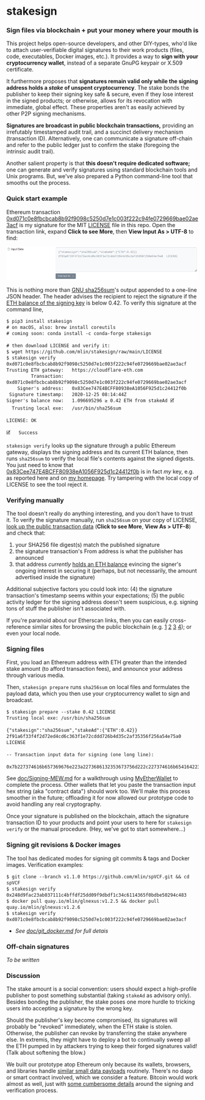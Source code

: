 # stakesign

### Sign files via blockchain + put your money where your mouth is

This project helps open-source developers, and other DIY-types, who'd like to attach user-verifiable digital signatures to their work products (files, code, executables, Docker images, etc.). It provides a way to **sign with your cryptocurrency wallet**, instead of a separate GnuPG keypair or X.509 certificate.

It furthermore proposes that **signatures remain valid only while the signing address holds a *stake* of unspent cryptocurrency**. The stake bonds the publisher to keep their signing key safe & secure, even if they lose interest in the signed products; or otherwise, allows for its revocation with immediate, global effect. These properties aren't as easily achieved by other P2P signing mechanisms.

**Signatures are broadcast in public blockchain transactions,** providing an irrefutably timestamped audit trail, and a succinct delivery mechanism (transaction ID). Alternatively, one can communicate a signature off-chain and refer to the public ledger just to confirm the stake (foregoing the intrinsic audit trail).

Another salient property is that **this doesn't require dedicated software;** one can generate and verify signatures using standard blockchain tools and Unix programs. But, we've also prepared a Python command-line tool that smooths out the process.

### Quick start example

Ethereum transaction [0xd071c0e8fbcbcab8b92f9098c5250d7e1c003f222c94fe0729669bae02ae3acf](https://etherscan.io/tx/0xd071c0e8fbcbcab8b92f9098c5250d7e1c003f222c94fe0729669bae02ae3acf) is my signature for the MIT [LICENSE](https://github.com/mlin/stakesign/raw/main/LICENSE) file in this repo. Open the transaction link, expand **Click to see More**, then **View Input As > UTF-8** to find:

[![MEW Send Transaction screenshot](doc/EtherscanData.png)](https://etherscan.io/tx/0xd071c0e8fbcbcab8b92f9098c5250d7e1c003f222c94fe0729669bae02ae3acf)

This is nothing more than [GNU sha256sum](https://www.gnu.org/software/coreutils/manual/html_node/sha2-utilities.html)'s output appended to a one-line JSON header. The header advises the recipient to reject the signature if the [ETH balance of the signing key](https://etherscan.io/address/0x83cee747e4bcff80938ea1056f925d1c24412f0b) is below 0.42. To verify this signature at the command line,

```
$ pip3 install stakesign
# on macOS, also: brew install coreutils
# coming soon: conda install -c conda-forge stakesign

# then download LICENSE and verify it:
$ wget https://github.com/mlin/stakesign/raw/main/LICENSE
$ stakesign verify 0xd071c0e8fbcbcab8b92f9098c5250d7e1c003f222c94fe0729669bae02ae3acf
Trusting ETH gateway:	https://cloudflare-eth.com
         Transaction:	0xd071c0e8fbcbcab8b92f9098c5250d7e1c003f222c94fe0729669bae02ae3acf
    Signer's address:	0x83Cee747E4BCFF80938eA1056F925d1c24412f0b
 Signature timestamp:	2020-12-25 08:14:44Z
Signer's balance now:	1.096695296	≥ 0.42 ETH from stakeAd	🗹
  Trusting local exe:	/usr/bin/sha256sum

LICENSE: OK

🗹	Success
```

`stakesign verify` looks up the signature through a public Ethereum gateway, displays the signing address and its current ETH balance, then runs `sha256sum` to verify the local file's contents against the signed digests. You just need to know that [0x83Cee747E4BCFF80938eA1056F925d1c24412f0b](https://etherscan.io/address/0x83cee747e4bcff80938ea1056f925d1c24412f0b) is in fact *my* key, e.g. as reported here and on [my homepage](https://www.mlin.net/). Try tampering with the local copy of LICENSE to see the tool reject it.

### Verifying manually

The tool doesn't really do anything interesting, and you don't have to trust it. To verify the signature manually, run `sha256sum` on your copy of LICENSE, [look up the public transaction data](https://etherscan.io/tx/0xd071c0e8fbcbcab8b92f9098c5250d7e1c003f222c94fe0729669bae02ae3acf) (**Click to see More**, **View As > UTF-8**) and check that:

1. your SHA256 file digest(s) match the published signature
2. the signature transaction's From address is what the publisher has announced
3. that address *currently* [holds an ETH balance](https://etherscan.io/address/0x83cee747e4bcff80938ea1056f925d1c24412f0b) evincing the signer's ongoing interest in securing it (perhaps, but not necessarily, the amount advertised inside the signature)

Additional subjective factors you could look into: (4) the signature transaction's timestamp seems within your expectations; (5) the public activity ledger for the signing address doesn't seem suspicious, e.g. signing tons of stuff the publisher isn't associated with.

If you're paranoid about our Etherscan links, then you can easily cross-reference similar sites for browsing the public blockchain (e.g. [1](https://ethplorer.io/tx/0xd071c0e8fbcbcab8b92f9098c5250d7e1c003f222c94fe0729669bae02ae3acf) [2](https://blockchair.com/ethereum/transaction/0xd071c0e8fbcbcab8b92f9098c5250d7e1c003f222c94fe0729669bae02ae3acf) [3](https://eth.btc.com/txinfo/0xd071c0e8fbcbcab8b92f9098c5250d7e1c003f222c94fe0729669bae02ae3acf) [4](https://www.blockchain.com/eth/tx/0xd071c0e8fbcbcab8b92f9098c5250d7e1c003f222c94fe0729669bae02ae3acf)); or even your local node.

### Signing files

First, you load an Ethereum address with ETH greater than the intended stake amount (to afford transaction fees), and announce your address through various media.

Then, `stakesign prepare` runs `sha256sum` on local files and formulates the payload data, which you then use your cryptocurrency wallet to sign and broadcast.

```
$ stakesign prepare --stake 0.42 LICENSE
Trusting local exe:	/usr/bin/sha256sum

{"stakesign":"sha256sum","stakeAd":{"ETH":0.42}}
2f91a6f33f4f2d72ed4cd6c363f1e72cddd726b4d35c2af35356f256a54e75a0  LICENSE

-- Transaction input data for signing (one long line):

0x7b227374616b657369676e223a2273686132353673756d222c227374616b654164223a7b22455448223a302e34327d7d0a3266393161366633336634663264373265643463643663333633663165373263646464373236623464333563326166333533353666323536613534653735613020204c4943454e53450a

```

See [doc/Signing-MEW.md](doc/Signing-MEW.md) for a walkthrough using [MyEtherWallet](https://www.myetherwallet.com/) to complete the process. Other wallets that let you paste the transaction input hex string (aka "contract data") should work too. We'll make this process smoother in the future; offloading it for now allowed our prototype code to avoid handling any real cryptography.

Once your signature is published on the blockchain, attach the signature transaction ID to your products and point your users to here for `stakesign verify` or the manual procedure. (Hey, we've got to start somewhere...)

### Signing git revisions & Docker images

The tool has dedicated modes for signing git commits & tags and Docker images. Verification examples:

```
$ git clone --branch v1.1.0 https://github.com/mlin/spVCF.git && cd spVCF
$ stakesign verify 0x248d9fac23ab037111c4bffdf25dd09f9dbdf1c34c6114365f0bdbe50294c483
$ docker pull quay.io/mlin/glnexus:v1.2.5 && docker pull quay.io/mlin/glnexus:v1.2.6
$ stakesign verify 0xd071c0e8fbcbcab8b92f9098c5250d7e1c003f222c94fe0729669bae02ae3acf
```

* *See [doc/git_docker.md](docs/git_docker.md) for full detais*

### Off-chain signatures

*To be written*

### Discussion

The stake amount is a social convention: users should expect a high-profile publisher to post something substantial (taking `stakeAd` as advisory only). Besides bonding the publisher, the stake poses one more hurdle to tricking users into accepting a signature by the wrong key.

Should the publisher's key become compromised, its signatures will probably be "revoked" immediately, when the ETH stake is stolen. Otherwise, the publisher can revoke by transferring the stake anywhere else. In extremis, they might have to deploy a bot to continually sweep all the ETH pumped in by attackers trying to keep their forged signatures valid! (Talk about softening the blow.)

We built our prototype atop Ethereum only because its wallets, browsers, and libraries handle [similar small data payloads](https://medium.com/mycrypto/why-do-we-need-transaction-data-39c922930e92) routinely. There's no dapp or smart contract involved, which we consider a feature. Bitcoin would work almost as well, just with [some cumbersome details](https://ledgerjournal.org/ojs/ledger/article/download/101/93/) around the signing and verification process.
